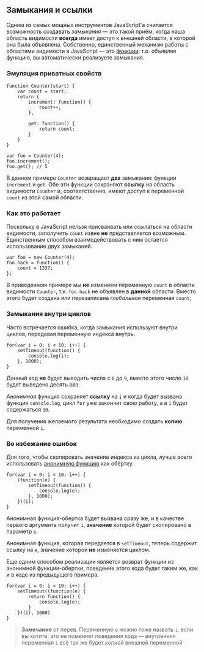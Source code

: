 ## Замыкания и ссылки

Одним из самых мощных инструментов JavaScript'а считается возможность создавать *замыкания* — это такой приём, когда наша область видимости **всегда** имеет доступ к внешней области, в которой она была объявлена. Собственно, единственный механизм работы с областями видимости в JavaScript — это [функции](#function.scopes): т.о. объявляя функцию, вы автоматически реализуете замыкания.

### Эмуляция приватных свойств

    function Counter(start) {
        var count = start;
        return {
            increment: function() {
                count++;
            },

            get: function() {
                return count;
            }
        }
    }

    var foo = Counter(4);
    foo.increment();
    foo.get(); // 5

В данном примере `Counter` возвращает **два** замыкания: функции `increment` и `get`. Обе эти функции сохраняют **ссылку** на область видимости `Counter` и, соответственно, имеют доступ к переменной `count` из этой самой области.

### Как это работает

Поскольку в JavaScript нельзя присваивать или ссылаться на области видимости, заполучить `count` извне **не** представляется возможным. Единственным способом взаимодействовать с ним остается использование двух замыканий.

    var foo = new Counter(4);
    foo.hack = function() {
        count = 1337;
    };

В приведенном примере мы **не** изменяем переменную `count` в области видимости `Counter`, т.к. `foo.hack` не объявлен в **данной** области. Вместо этого будет создана или перезаписана *глобальная* переменная `count`;

### Замыкания внутри циклов

Часто встречается ошибка, когда замыкания используют внутри циклов, передавая переменную индекса внутрь.

    for(var i = 0; i < 10; i++) {
        setTimeout(function() {
            console.log(i);
        }, 1000);
    }

Данный код **не** будет выводить числа с `0` до `9`, вместо этого число `10` будет выведено десять раз.

*Анонимная* функция сохраняет **ссылку** на `i` и когда будет вызвана функция `console.log`, цикл `for` уже закончит свою работу, а в `i` будет содержаться `10`.

Для получения желаемого результата необходимо создать **копию** переменной `i`.

### Во избежание ошибок

Для того, чтобы скопировать значение индекса из цикла, лучше всего использовать [анонимную функцию](#function.scopes) как обёртку.

    for(var i = 0; i < 10; i++) {
        (function(e) {
            setTimeout(function() {
                console.log(e);
            }, 1000);
        })(i);
    }

Анонимная функция-обертка будет вызвана сразу же, и в качестве первого аргумента получит `i`, **значение** которой будет скопировано в параметр `e`.

Анонимная функция, которая передается в `setTimeout`, теперь содержит ссылку на `e`, значение которой **не** изменяется циклом.

Еще одним способом реализации является возврат функции из анонимной функции-обертки, поведение этого кода будет таким же, как и в коде из предыдущего примера.

    for(var i = 0; i < 10; i++) {
        setTimeout((function(e) {
            return function() {
                console.log(e);
            }
        })(i), 1000)
    }

> **Замечание** от перев. Переменную `e` можно тоже назвать `i`, если вы хотите: это не поменяет поведения кода — внутренняя переменная `i` всё так же будет *копией* внешней переменной

